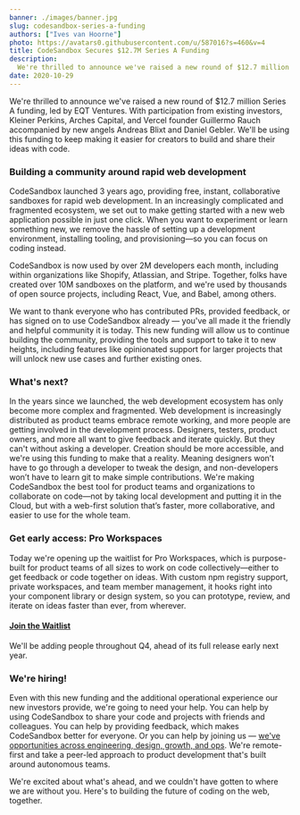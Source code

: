 ```yaml
---
banner: ./images/banner.jpg
slug: codesandbox-series-a-funding
authors: ["Ives van Hoorne"]
photo: https://avatars0.githubusercontent.com/u/587016?s=460&v=4
title: CodeSandbox Secures $12.7M Series A Funding
description:
  We're thrilled to announce we've raised a new round of $12.7 million Series A funding led by EQT Ventures to continue building the future of coding on the web.
date: 2020-10-29
---
```


We're thrilled to announce we've raised a new round of $12.7 million Series A funding, led by EQT Ventures. With participation from existing investors, Kleiner Perkins, Arches Capital, and Vercel founder Guillermo Rauch accompanied by new angels Andreas Blixt and Daniel Gebler. We'll be using this funding to keep making it easier for creators to build and share their ideas with code.

### Building a community around rapid web development

CodeSandbox launched 3 years ago, providing free, instant, collaborative sandboxes for rapid web development. In an increasingly complicated and fragmented ecosystem, we set out to make getting started with a new web application possible in just one click. When you want to experiment or learn something new, we remove the hassle of setting up a development environment, installing tooling, and provisioning—so you can focus on coding instead. 

CodeSandbox is now used by over 2M developers each month, including within organizations like Shopify, Atlassian, and Stripe. Together, folks have created over 10M sandboxes on the platform, and we're used by thousands of open source projects, including React, Vue, and Babel, among others.

We want to thank everyone who has contributed PRs, provided feedback, or has signed on to use CodeSandbox already — you've all made it the friendly and helpful community it is today. This new funding will allow us to continue building the community, providing the tools and support to take it to new heights, including features like opinionated support for larger projects that will unlock new use cases and further existing ones.

### What's next?

In the years since we launched, the web development ecosystem has only become more complex and fragmented. Web development is increasingly distributed as product teams embrace remote working, and more people are getting involved in the development process. Designers, testers, product owners, and more all want to give feedback and iterate quickly. But they can't without asking a developer. Creation should be more accessible, and we're using this funding to make that a reality. Meaning designers won’t have to go through a developer to tweak the design, and non-developers won’t have to learn git to make simple contributions. We're making CodeSandbox the best tool for product teams and organizations to collaborate on code—not by taking local development and putting it in the Cloud, but with a web-first solution that’s faster, more collaborative, and easier to use for the whole team.

### Get early access: Pro Workspaces

Today we're opening up the waitlist for Pro Workspaces, which is purpose-built for product teams of all sizes to work on code collectively—either to get feedback or code together on ideas. With custom npm registry support, private workspaces, and team member management, it hooks right into your component library or design system, so you can prototype, review, and iterate on ideas faster than ever, from wherever.

#### [Join the Waitlist](https://airtable.com/shrlgLSJWiX8rYqyG)

We'll be adding people throughout Q4, ahead of its full release early next year.

### We're hiring!
Even with this new funding and the additional operational experience our new investors provide, we're going to need your help. You can help by using CodeSandbox to share your code and projects with friends and colleagues. You can help by providing feedback, which makes CodeSandbox better for everyone. Or you can help by joining us — [we've opportunities across engineering, design, growth, and ops](https://codesandbox.io/jobs). We're remote-first and take a peer-led approach to product development that's built around autonomous teams.

We're excited about what's ahead, and we couldn't have gotten to where we are without you. Here's to building the future of coding on the web, together.
